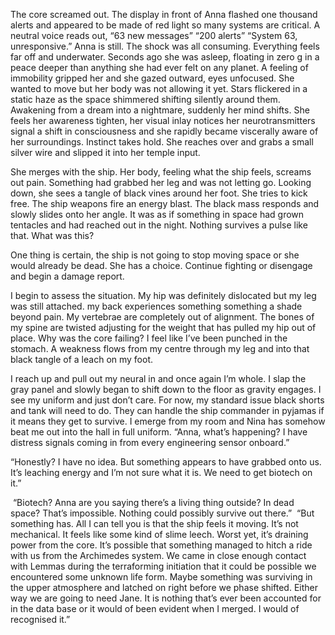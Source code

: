 The core screamed out. The display in front of Anna flashed one thousand alerts and appeared to be made of red light so many systems are critical. A neutral voice reads out,
	“63 new messages”
	“200 alerts” 
	“System 63, unresponsive.” 
Anna is still. The shock was all consuming. Everything feels far off and underwater. Seconds ago she was asleep, floating in zero g in a peace deeper than anything she had ever felt on any planet. A feeling of immobility gripped her and she gazed outward, eyes unfocused. She wanted to move but her body was not allowing it yet. Stars flickered in a static haze as the space shimmered shifting silently around them. Awakening from a dream into a nightmare, suddenly her mind shifts. She feels her awareness tighten, her visual inlay notices her neurotransmitters signal a shift in consciousness and she rapidly became viscerally aware of her surroundings. Instinct takes hold. She reaches over and grabs a small silver wire and slipped it into her temple input. 

She merges with the ship. Her body, feeling what the ship feels, screams out pain. Something had grabbed her leg and was not letting go. Looking down, she sees a tangle of black vines around her foot. She tries to kick free. The ship weapons fire an energy blast. The black mass responds and slowly slides onto her angle. It was as if something in space had grown tentacles and had reached out in the night. Nothing survives a pulse like that. What was this? 

One thing is certain, the ship is not going to stop moving space or she would already be dead. She has a choice. Continue fighting or disengage and begin a damage report. 

I begin to assess the situation. My hip was definitely dislocated but my leg was still attached. my back experiences something something a shade beyond pain. My vertebrae are completely out of alignment. The bones of my spine are twisted adjusting for the weight that has pulled my hip out of place. Why was the core failing? I feel like I’ve been punched in the stomach. A weakness flows from my centre through my leg and into that black tangle of a leach on my foot. 

I reach up and pull out my neural in and once again I’m whole. I slap the gray panel and slowly began to shift down to the floor as gravity engages. I see my uniform and just don’t care. For now, my standard issue black shorts and tank will need to do. They can handle the ship commander in pyjamas if it means they get to survive. I emerge from my room and Nina has somehow beat me out into the hall in full uniform.  “Anna, what’s happening? I have distress signals coming in from every engineering sensor onboard.” 

“Honestly? I have no idea. But something appears to have grabbed onto us. It’s leaching energy and I’m not sure what it is. We need to get biotech on it.” 

 “Biotech? Anna are you saying there’s a living thing outside? In dead space? That’s impossible. Nothing could possibly survive out there.” 
 “But something has. All I can tell you is that the ship feels it moving. It’s not mechanical. It feels like some kind of slime leech. Worst yet, it’s draining power from the core. It’s possible that something managed to hitch a ride with us from the Archimedes system. We came in close enough contact with Lemmas during the terraforming initiation that it could be possible we encountered some unknown life form. Maybe something was surviving in the upper atmosphere and latched on right before we phase shifted. Either way we are going to need Jane. It is nothing that’s ever been accounted for in the data base or it would of been evident when I merged. I would of recognised it.” 







 

 


 

